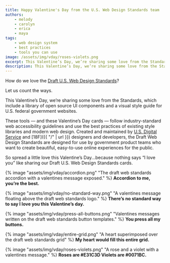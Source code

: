 ```yaml
---
title: Happy Valentine's Day from the U.S. Web Design Standards team
authors:
    - melody
    - carolyn
    - erica
    - maya
tags:
    - web design system
    - best practices
    - tools you can use
image: /assets/img/vday/roses-violets.png
excerpt: This Valentine’s Day, we’re sharing some love from the Standards, which include a library of open source UI components and a visual style guide for U.S. federal government websites. These tools — and these Valentine’s Day cards — follow industry-standard web accessibility guidelines and use the best practices of existing style libraries and modern web design.
description: This Valentine’s Day, we’re sharing some love from the Standards, which include a library of open source UI components and a visual style guide for U.S. federal government websites.
---
```

How do we love the [Draft U.S. Web Design Standards](https://playbook.cio.gov/designstandards)?

Let us count the ways.

This Valentine’s Day, we’re sharing some love from the Standards, which include a library of open source UI components and a visual style guide for U.S. federal government websites.

These tools — and these Valentine’s Day cards — follow industry-standard web accessibility guidelines and use the best practices of existing style libraries and modern web design. Created and maintained by [U.S. Digital Service](https://obamawhitehouse.archives.gov/digital/united-states-digital-service) and [18F]({{ "/" | url }}) designers and developers, the Draft Web Design Standards are designed for use by government product teams who want to create beautiful, easy-to-use online experiences for the public.

So spread a little love this Valentine’s Day...because nothing says “I love you” like sharing our Draft U.S. Web Design Standards cards.

{% image "assets/img/vday/accordion.png" "The draft web standards accordion with a valentines message exposed." %}
**Accordion to me, you’re the best.**

{% image "assets/img/vday/no-standard-way.png" "A valentines message floating above the draft web standards logo." %}
**There’s no standard way to say I love you this Valentine’s day.**

{% image "assets/img/vday/press-all-buttons.png" "Valentines messages written on the draft web standards button templates." %}
**You press all my buttons.**

{% image "assets/img/vday/entire-grid.png" "A heart superimposed over the draft web standards grid" %}
**My heart would fill this entire grid.**

{% image "assets/img/vday/roses-violets.png" "A rose and a violet with a valentines message." %}
**Roses are #E31C3D Violets are #0071BC.**
